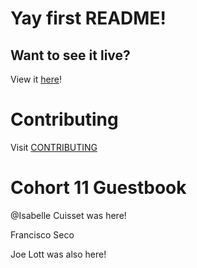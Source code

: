 # Yay first README!

## Want to see it live?

View it [here](http://near-drink.surge.sh/)!

# Contributing

Visit [CONTRIBUTING](/CONTRIBUTING.md)

# Cohort 11 Guestbook

@Isabelle Cuisset was here!

Francisco Seco

Joe Lott was also here!
